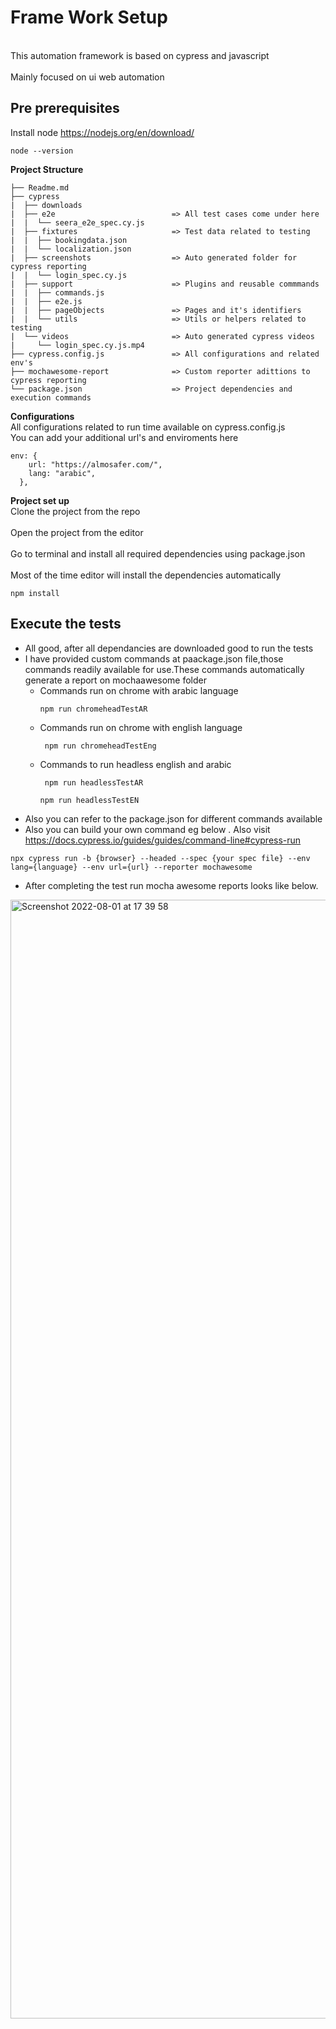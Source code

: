 # Frame Work Setup #
<br>This  automation framework is based on cypress and javascript</br>
<br>Mainly focused on ui web automation</br>

## Pre prerequisites ##
Install  node https://nodejs.org/en/download/

```
node --version

```

**Project Structure**
```
├── Readme.md
├── cypress
|  ├── downloads
|  ├── e2e                          => All test cases come under here
|  |  └── seera_e2e_spec.cy.js
|  ├── fixtures                     => Test data related to testing
|  |  ├── bookingdata.json
|  |  └── localization.json
|  ├── screenshots                  => Auto generated folder for cypress reporting
|  |  └── login_spec.cy.js
|  ├── support                      => Plugins and reusable commmands
|  |  ├── commands.js
|  |  ├── e2e.js
|  |  ├── pageObjects               => Pages and it's identifiers
|  |  └── utils                     => Utils or helpers related to testing
|  └── videos                       => Auto generated cypress videos
|     └── login_spec.cy.js.mp4
├── cypress.config.js               => All configurations and related env's
├── mochawesome-report              => Custom reporter adittions to cypress reporting
└── package.json                    => Project dependencies and execution commands
```

**Configurations**
<br>All configurations related to run time available on cypress.config.js 
<br>You can add your additional url's and enviroments here
```
env: {
    url: "https://almosafer.com/",
    lang: "arabic",
  },
```

**Project set up**
<br>Clone the project from the repo</br>
<br>Open the project from the editor </br>
<br>Go to terminal and install all required dependencies using package.json </br>
<br>Most of the time editor will install the dependencies automatically</br>
```
npm install
```


## Execute the tests ##
* All good, after all dependancies are downloaded good to run the tests
* I have provided custom commands at paackage.json file,those commands readily available for use.These commands automatically generate a report on mochaawesome folder
    *   Commands run on chrome with arabic language
        ```
        npm run chromeheadTestAR
        ```
    *   Commands run on chrome with english language
        ```
         npm run chromeheadTestEng
        ```
    *  Commands to run headless english and arabic
        ```
         npm run headlessTestAR
        ```
        ```
        npm run headlessTestEN
        ```
* Also you can refer to the package.json for different commands available
* Also you can build your own command eg below . Also  visit https://docs.cypress.io/guides/guides/command-line#cypress-run
```
npx cypress run -b {browser} --headed --spec {your spec file} --env lang={language} --env url={url} --reporter mochawesome
```

* After completing the  test run mocha awesome reports looks like below.
<img width="1790" alt="Screenshot 2022-08-01 at 17 39 58" src="https://user-images.githubusercontent.com/5151534/182146828-b69a5286-d3f5-494b-84b8-6d0854678f9f.png">

